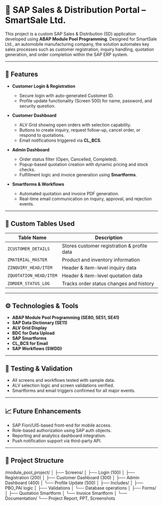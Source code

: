 # 🚗 SAP Sales & Distribution Portal – SmartSale Ltd.

This project is a custom SAP Sales & Distribution (SD) application developed using **ABAP Module Pool Programming**. Designed for SmartSale Ltd., an automobile manufacturing company, the solution automates key sales processes such as customer registration, inquiry handling, quotation generation, and order completion within the SAP ERP system.

---

## 📌 Features

- **Customer Login & Registration**
  - Secure login with auto-generated Customer ID.
  - Profile update functionality (Screen 500) for name, password, and security question.

- **Customer Dashboard**
  - ALV Grid showing open orders with selection capability.
  - Buttons to create inquiry, request follow-up, cancel order, or respond to quotations.
  - Email notifications triggered via **CL_BCS**.

- **Admin Dashboard**
  - Order status filter (Open, Cancelled, Completed).
  - Popup-based quotation creation with dynamic pricing and stock checks.
  - Fulfillment logic and invoice generation using **Smartforms**.

- **Smartforms & Workflows**
  - Automated quotation and invoice PDF generation.
  - Real-time email communication on inquiry, approval, and rejection events.

---

## 📂 Custom Tables Used

| Table Name            | Description                                  |
|-----------------------|----------------------------------------------|
| `ZCUSTOMER_DETAILS`   | Stores customer registration & profile data  |
| `ZMATERIAL_MASTER`    | Product and inventory information            |
| `ZINQUIRY_HEAD/ITEM`  | Header & item-level inquiry data             |
| `ZQUOTATION_HEAD/ITEM`| Header & item-level quotation data           |
| `ZORDER_STATUS_LOG`   | Tracks order status changes and history      |

---

## ⚙️ Technologies & Tools

- **ABAP Module Pool Programming (SE80, SE51, SE41)**
- **SAP Data Dictionary (SE11)**
- **ALV Grid Display**
- **BDC for Data Upload**
- **SAP Smartforms**
- **CL_BCS for Email**
- **SAP Workflows (SWDD)**

---

## 🧪 Testing & Validation

- All screens and workflows tested with sample data.
- ALV selection logic and screen validations verified.
- Smartforms and email triggers confirmed for all major events.

---

## 📈 Future Enhancements

- SAP Fiori/UI5-based front-end for mobile access.
- Role-based authorization using SAP auth objects.
- Reporting and analytics dashboard integration.
- Push notification support via third-party API.

---

## 📁 Project Structure

/module_pool_project/
│
├── Screens/
│   ├── Login (100)
│   ├── Registration (200)
│   ├── Customer Dashboard (300)
│   ├── Admin Dashboard (400)
│   └── Profile Update (500)
│
├── Includes/
│   ├── PBO_PAI logic
│   ├── Validations
│   └── Database operations
│
├── Forms/
│   ├── Quotation Smartform
│   └── Invoice Smartform
│
└── Documentation/
    └── Project Report, PPT, Screenshots
